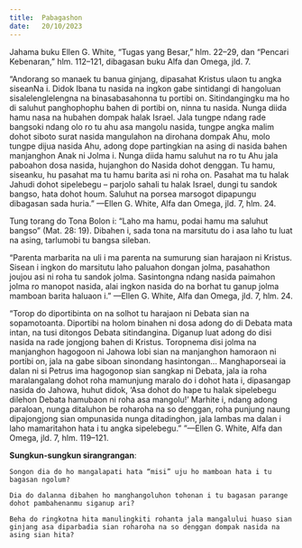 ```yaml
---
title:  Pabagashon
date:   20/10/2023
---
```


Jahama buku Ellen G. White, “Tugas yang Besar,” hlm. 22–29, dan “Pencari Kebenaran,” hlm. 112–121, dibagasan buku Alfa dan Omega, jld. 7.

“Andorang so manaek tu banua ginjang, dipasahat Kristus ulaon tu angka siseanNa i. Didok Ibana tu nasida na ingkon gabe sintidangi di hangoluan sisalelenglelengna na binasabasahonna tu portibi on. Sitindangingku ma ho di saluhut panghophophu bahen di portibi on, ninna tu nasida. Nunga diida hamu nasa na hubahen dompak halak Israel. Jala tungpe ndang rade bangsoki ndang olo ro tu ahu asa mangolu nasida, tungpe angka malim dohot siboto surat nasida mangulahon na dirohana dompak Ahu, molo tungpe dijua nasida Ahu, adong dope partingkian na asing di nasida bahen manjanghon Anak ni Jolma i. Nunga diida hamu saluhut na ro tu Ahu jala paboahon dosa nasida, hujanghon do Nasida dohot denggan. Tu hamu, siseanku, hu pasahat ma tu hamu barita asi ni roha on. Pasahat ma tu halak Jahudi dohot sipelebegu – parjolo sahali tu halak Israel, dungi tu sandok bangso, hata dohot houm. Saluhut na porsea marsogot dipapungu dibagasan sada huria.” —Ellen G. White, Alfa dan Omega, jld. 7, hlm. 24.

Tung torang do Tona Bolon i: “Laho ma hamu, podai hamu ma saluhut bangso” (Mat. 28: 19). Dibahen i, sada tona na marsitutu do i asa laho tu luat na asing, tarlumobi tu bangsa sileban.

“Parenta marbarita na uli i ma parenta na sumurung sian harajaon ni Kristus. Sisean i ingkon do marsitutu laho paluahon dongan jolma, pasahathon joujou asi ni roha tu sandok jolma. Sasintongna ndang nasida paimahon jolma ro manopot nasida, alai ingkon nasida do na borhat tu ganup jolma mamboan barita haluaon i.” —Ellen G. White, Alfa dan Omega, jld. 7, hlm. 24.

“Torop do diportibinta on na solhot tu harajaon ni Debata sian na sopamotoanta. Diportibi na holom binahen ni dosa adong do di Debata mata intan, na tusi ditongos Debata sitindangina. Diganup luat adong do disi nasida na rade jongjong bahen di Kristus. Toropnema disi jolma na manjanghon hagogoon ni Jahowa lobi sian na manjanghon hamoraon ni portibi on, jala na gabe siboan sinondang hasintongan... Manghaporseai ia dalan ni si Petrus ima hagogonop sian sangkap ni Debata, jala ia roha maralangalang dohot roha mamunjung maralo do i dohot hata i, dipasangap nasida do Jahowa, huhut didok, ‘Asa dohot do hape tu halak sipelebegu dilehon Debata hamubaon ni roha asa mangolu!’ Marhite i, ndang adong paraloan, nunga ditaluhon be roharoha na so denggan, roha punjung naung dipajongjong sian ompunasida nunga ditadinghon, jala lambas ma dalan i laho mamaritahon hata i tu angka sipelebegu.” ”—Ellen G. White, Alfa dan Omega, jld. 7, hlm. 119–121.

**Sungkun-sungkun sirangrangan**:

`Songon dia do ho mangalapati hata “misi” uju ho mamboan hata i tu bagasan ngolum?`

`Dia do dalanna dibahen ho manghangoluhon tohonan i tu bagasan parange dohot pambahenanmu siganup ari?`

`Beha do ringkotna hita manulingkiti rohanta jala mangalului huaso sian ginjang asa diparbadia sian roharoha na so denggan dompak nasida na asing sian hita?`